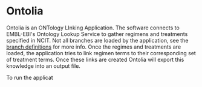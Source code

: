 # Ontolia

Ontolia is an ONTology LInking Application. The software connects to EMBL-EBI's Ontology Lookup Service to gather regimens and treatments specified in NCIT. 
Not all branches are loaded by the application, see the [branch definitions](/src/main/java/org/cancermodels/ontolia/config/OntologyBranchDefinitions.java) for more info.
Once the regimes and treatments are loaded, the application tries to link regimen terms to their corresponding set of treatment terms. Once these links are created Ontolia will export this knowledge into an output file.


To run the applicat

